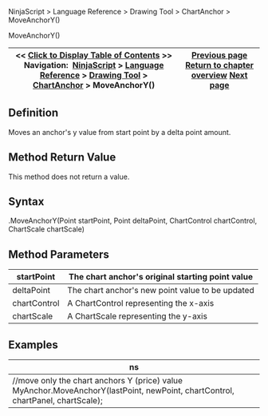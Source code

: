 ﻿
NinjaScript > Language Reference > Drawing Tool > ChartAnchor > MoveAnchorY()

MoveAnchorY()

| << [Click to Display Table of Contents](moveanchory.md) >> **Navigation:**     [NinjaScript](ninjascript.md) > [Language Reference](language_reference_wip.md) > [Drawing Tool](drawing_tools.md) > [ChartAnchor](chartanchor.md) > MoveAnchorY() | [Previous page](moveanchorx.md) [Return to chapter overview](chartanchor.md) [Next page](price.md) |
| --- | --- |
## Definition
Moves an anchor's y value from start point by a delta point amount.
 
## Method Return Value
This method does not return a value.
 
## Syntax
<ChartAnchor>.MoveAnchorY(Point startPoint, Point deltaPoint, ChartControl chartControl, ChartScale chartScale)
## 
## Method Parameters

| startPoint | The chart anchor's original starting point value |
| --- | --- |
| deltaPoint | The chart anchor's new point value to be updated |
| chartControl | A ChartControl representing the x-axis |
| chartScale | A ChartScale representing the y-axis |
## 
## 
## Examples

| ns |
| --- |
| //move only the chart anchors Y (price) value MyAnchor.MoveAnchorY(lastPoint, newPoint, chartControl, chartPanel, chartScale); |
